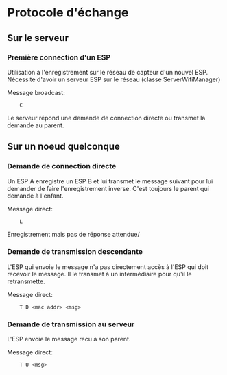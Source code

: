 # Protocole d'échange

## Sur le serveur

### Première connection d'un ESP

Utilisation à l'enregistrement sur le réseau de capteur d'un nouvel ESP. Nécessite d'avoir un serveur ESP sur le réseau (classe ServerWifiManager)

Message broadcast:
```
    C
```
Le serveur répond une demande de connection directe ou transmet la demande au parent.


## Sur un noeud quelconque

### Demande de connection directe

Un ESP A enregistre un ESP B et lui transmet le message suivant pour lui demander de faire l'enregistrement inverse. C'est toujours le parent qui demande à l'enfant.

Message direct:
```
    L
```
Enregistrement mais pas de réponse attendue/


### Demande de transmission descendante

L'ESP qui envoie le message n'a pas directement accès à l'ESP qui doit recevoir le message. Il le transmet à un intermédiaire pour qu'il le retransmette.

Message direct:
```
    T D <mac addr> <msg>
```

### Demande de transmission au serveur

L'ESP envoie le message recu à son parent.

Message direct:
```
    T U <msg>
```